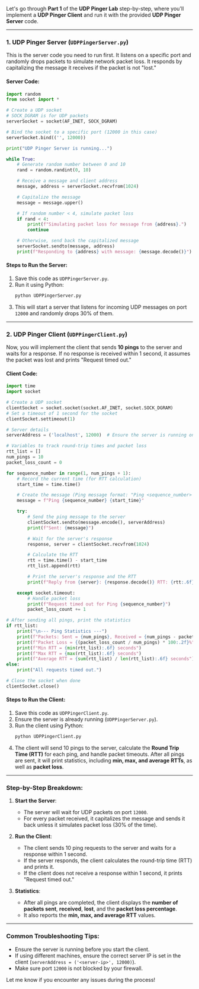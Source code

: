 Let's go through **Part 1** of the **UDP Pinger Lab** step-by-step, where you'll implement a **UDP Pinger Client** and run it with the provided **UDP Pinger Server** code.

---

### 1. **UDP Pinger Server (`UDPPingerServer.py`)**

This is the server code you need to run first. It listens on a specific port and randomly drops packets to simulate network packet loss. It responds by capitalizing the message it receives if the packet is not "lost."

#### Server Code:

```python
import random
from socket import *

# Create a UDP socket
# SOCK_DGRAM is for UDP packets
serverSocket = socket(AF_INET, SOCK_DGRAM)

# Bind the socket to a specific port (12000 in this case)
serverSocket.bind(('', 12000))

print("UDP Pinger Server is running...")

while True:
    # Generate random number between 0 and 10
    rand = random.randint(0, 10)

    # Receive a message and client address
    message, address = serverSocket.recvfrom(1024)

    # Capitalize the message
    message = message.upper()

    # If random number < 4, simulate packet loss
    if rand < 4:
        print(f"Simulating packet loss for message from {address}.")
        continue

    # Otherwise, send back the capitalized message
    serverSocket.sendto(message, address)
    print(f"Responding to {address} with message: {message.decode()}")
```

#### Steps to Run the Server:
1. Save this code as `UDPPingerServer.py`.
2. Run it using Python:
   ```bash
   python UDPPingerServer.py
   ```
3. This will start a server that listens for incoming UDP messages on port `12000` and randomly drops 30% of them.

---

### 2. **UDP Pinger Client (`UDPPingerClient.py`)**

Now, you will implement the client that sends **10 pings** to the server and waits for a response. If no response is received within 1 second, it assumes the packet was lost and prints "Request timed out."

#### Client Code:

```python
import time
import socket

# Create a UDP socket
clientSocket = socket.socket(socket.AF_INET, socket.SOCK_DGRAM)
# Set a timeout of 1 second for the socket
clientSocket.settimeout(1)

# Server details
serverAddress = ('localhost', 12000)  # Ensure the server is running on localhost and port 12000

# Variables to track round-trip times and packet loss
rtt_list = []
num_pings = 10
packet_loss_count = 0

for sequence_number in range(1, num_pings + 1):
    # Record the current time (for RTT calculation)
    start_time = time.time()

    # Create the message (Ping message format: "Ping <sequence_number> <timestamp>")
    message = f"Ping {sequence_number} {start_time}"

    try:
        # Send the ping message to the server
        clientSocket.sendto(message.encode(), serverAddress)
        print(f"Sent: {message}")

        # Wait for the server's response
        response, server = clientSocket.recvfrom(1024)

        # Calculate the RTT
        rtt = time.time() - start_time
        rtt_list.append(rtt)

        # Print the server's response and the RTT
        print(f"Reply from {server}: {response.decode()} RTT: {rtt:.6f} seconds")

    except socket.timeout:
        # Handle packet loss
        print(f"Request timed out for Ping {sequence_number}")
        packet_loss_count += 1

# After sending all pings, print the statistics
if rtt_list:
    print("\n--- Ping Statistics ---")
    print(f"Packets: Sent = {num_pings}, Received = {num_pings - packet_loss_count}, Lost = {packet_loss_count}")
    print(f"Packet Loss = {(packet_loss_count / num_pings) * 100:.2f}%")
    print(f"Min RTT = {min(rtt_list):.6f} seconds")
    print(f"Max RTT = {max(rtt_list):.6f} seconds")
    print(f"Average RTT = {sum(rtt_list) / len(rtt_list):.6f} seconds")
else:
    print("All requests timed out.")

# Close the socket when done
clientSocket.close()
```

#### Steps to Run the Client:
1. Save this code as `UDPPingerClient.py`.
2. Ensure the server is already running (`UDPPingerServer.py`).
3. Run the client using Python:
   ```bash
   python UDPPingerClient.py
   ```
4. The client will send 10 pings to the server, calculate the **Round Trip Time (RTT)** for each ping, and handle packet timeouts. After all pings are sent, it will print statistics, including **min, max, and average RTTs**, as well as **packet loss**.

---

### Step-by-Step Breakdown:

1. **Start the Server**:
   - The server will wait for UDP packets on port `12000`.
   - For every packet received, it capitalizes the message and sends it back unless it simulates packet loss (30% of the time).

2. **Run the Client**:
   - The client sends 10 ping requests to the server and waits for a response within 1 second.
   - If the server responds, the client calculates the round-trip time (RTT) and prints it.
   - If the client does not receive a response within 1 second, it prints "Request timed out."

3. **Statistics**:
   - After all pings are completed, the client displays the **number of packets sent**, **received**, **lost**, and the **packet loss percentage**.
   - It also reports the **min, max, and average RTT** values.

---

### Common Troubleshooting Tips:
- Ensure the server is running before you start the client.
- If using different machines, ensure the correct server IP is set in the client (`serverAddress = ('<server-ip>', 12000)`).
- Make sure port `12000` is not blocked by your firewall.

Let me know if you encounter any issues during the process!
